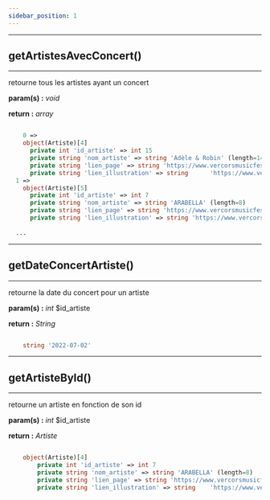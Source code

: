 ```yaml
---
sidebar_position: 1
---
```


------------------------------------------
## getArtistesAvecConcert()
------------------------------------------
retourne tous les artistes ayant un concert

**param(s) :** *void*

**return :** *array*

```php 

    0 => 
    object(Artiste)[4]
      private int 'id_artiste' => int 15
      private string 'nom_artiste' => string 'Adèle & Robin' (length=14)
      private string 'lien_page' => string 'https://www.vercorsmusicfestival.com/artiste/adele-robin/' (length=57)
      private string 'lien_illustration' => string      'https://www.vercorsmusicfestival.com/media/cache/program_artist_large/uploads/artist_image/large/4afc24a470798044c26e489b85484df6009aa88d.jpeg' (length=142)
  1 => 
    object(Artiste)[5]
      private int 'id_artiste' => int 7
      private string 'nom_artiste' => string 'ARABELLA' (length=8)
      private string 'lien_page' => string 'https://www.vercorsmusicfestival.com/artiste/arabella/' (length=54)
      private string 'lien_illustration' => string 'https://www.vercorsmusicfestival.com/media/cache/program_artist_large/uploads/artist_image/large/7c50b32e3b1e42208fdc6df1ad26106c7cbd88d0.jpeg' (length=142)
      
  ...

```

------------------------------------------
## getDateConcertArtiste()
------------------------------------------
retourne la date du concert pour un artiste

**param(s) :** *int* $id_artiste

**return :** *String*

```php 

    string '2022-07-02'

```

------------------------------------------
## getArtisteById()
------------------------------------------
retourne un artiste en fonction de son id

**param(s) :** *int* $id_artiste

**return :** *Artiste*

```php 

    object(Artiste)[4]
        private int 'id_artiste' => int 7
        private string 'nom_artiste' => string 'ARABELLA' (length=8)
        private string 'lien_page' => string 'https://www.vercorsmusicfestival.com/artiste/arabella/' (length=54)
        private string 'lien_illustration' => string    'https://www.vercorsmusicfestival.com/media/cache/program_artist_large/uploads/artist_image/large/7c50b32e3b1e42208fdc6df1ad26106c7cbd88d0.jpeg' (length=142)

```





